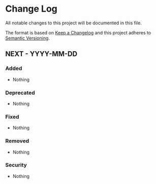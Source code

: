 # Change Log
All notable changes to this project will be documented in this file.

The format is based on [Keep a Changelog](http://keepachangelog.com/) 
and this project adheres to [Semantic Versioning](http://semver.org/).

## NEXT - YYYY-MM-DD

### Added
* Nothing

### Deprecated
* Nothing

### Fixed
* Nothing

### Removed
* Nothing

### Security
* Nothing
